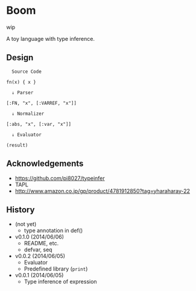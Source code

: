 Boom
====

wip

A toy language with type inference.

Design
------

```
  Source Code

fn(x) { x }

  ↓ Parser

[:FN, "x", [:VARREF, "x"]]

  ↓ Normalizer

[:abs, "x", [:var, "x"]]

  ↓ Evaluator

(result)
```


Acknowledgements
----------------

* https://github.com/pi8027/typeinfer
* TAPL
* http://www.amazon.co.jp/gp/product/4781912850?tag=yharaharay-22

History
-------

- (not yet)
  - type annotation in def()
- v0.1.0 (2014/06/06)
  - README, etc.
  - defvar, seq
- v0.0.2 (2014/06/05)
  - Evaluator
  - Predefined library (`print`)
- v0.0.1 (2014/06/05)
  - Type inference of expression
